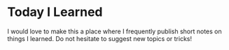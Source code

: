 # Today I Learned

I would love to make this a place where I frequently publish short notes on things I learned.
Do not hesitate to suggest new topics or tricks!
